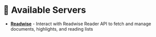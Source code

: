 # 🌟 Available Servers

- **[Readwise](src/readwise)** - Interact with Readwise Reader API to fetch and manage documents, highlights, and reading lists
